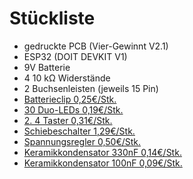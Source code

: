 # Stückliste

- gedruckte PCB (Vier-Gewinnt V2.1)
- ESP32 (DOIT DEVKIT V1)
- 9V Batterie
- 4 10 kΩ Widerstände
- 2 Buchsenleisten (jeweils 15 Pin)
- [Batterieclip 0,25€/Stk.](https://www.reichelt.de/batterieclip-fuer-9-volt-block-vertikal-clip-9v-p6665.html?&nbc=1&trstct=lsbght_sldr::282488)
- [30 Duo-LEDs 0,19€/Stk.](https://www.reichelt.de/led-5-mm-bedrahtet-3-pin-rot-gruen-100-mcd-30--evl-339-1sursygw-p231037.html?PROVID=2788&gclid=EAIaIQobChMIt5fhj_P0gAMVpVFBAh3vUw-WEAQYByABEgLDi_D_BwE)
- [2. 4 Taster 0,31€/Stk.](https://www.conrad.de/de/p/omron-b3f-1020-drucktaster-24-v-dc-0-05-a-tastend-1-st-bag-2591184.html?hk=SEM&WT.mc_id=google_pla&gclid=EAIaIQobChMI5ar7k-CQgQMVt4loCR2xlwwqEAYYAiABEgJauPD_BwE#productDownloads)
- [Schiebeschalter 1,29€/Stk.](https://www.conrad.de/de/p/tru-components-1386942-css-1201-schiebeschalter-50-v-dc-0-3-a-1-x-aus-ein-1-st-1570488.html)
- [Spannungsregler 0,50€/Stk.](https://www.conrad.de/de/p/stmicroelectronics-l7805acv-spannungsregler-linear-to-220ab-positiv-fest-1-5-a-1184958.html?searchType=SearchRedirect)
- [Keramikkondensator 330nF 0,14€/Stk.](https://www.conrad.de/de/p/tancap-ct4-0805y334m500a1t-keramik-kondensator-tht-330-nf-50-v-20-b-x-h-4-2-mm-x-25-mm-1-st-1578738.html)
- [Keramikkondensator 100nF 0,09€/Stk.](https://www.conrad.de/de/p/tru-components-tc-k100nf5-keramik-kondensator-tht-100-nf-50-v-20-1-st-1589524.html)